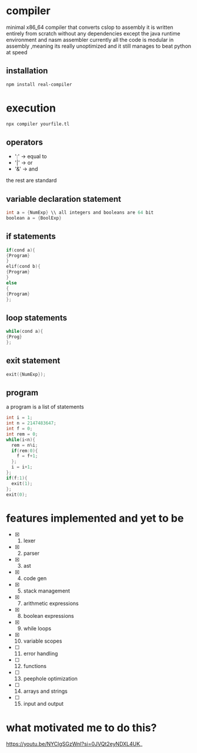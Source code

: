 # compiler 
minimal x86_64 compiler that converts cslop to assembly
it is written entirely from scratch without any dependencies 
except the java runtime environment and nasm assembler 
currently all the code is modular in assembly ,meaning its really 
unoptimized and it still manages to beat python at speed 
## installation 
```bash
npm install real-compiler 
```
# execution 
```bash
npx compiler yourfile.tl
```

## operators 
- ':' -> equal to
- '|' -> or
- '&' -> and

the rest are standard

## variable declaration statement
```c
int a = {NumExp} \\ all integers and booleans are 64 bit
boolean a = {BoolExp}
```
## if statements 
```c
if(cond a){
{Program}
}
elif(cond b){
{Program}
}
else
{
{Program}
};
```
## loop statements 
```c
while(cond a){
{Prog}
};
```
## exit statement
```c
exit({NumExp});
```
## program
a program is a list of statements 
```c
int i = 1;
int n = 2147483647;
int f = 0;
int rem = 0;
while(i<n){
  rem = n%i;
  if(rem:0){
    f = f+1;
  };
  i = i+1;
};
if(f:1){
  exit(1);
};
exit(0);
```

# features implemented and yet to be 
- [x] 1. lexer
- [x] 2. parser
- [x] 3. ast
- [x] 4. code gen
- [x] 5. stack management
- [x] 7. arithmetic expressions
- [x] 8. boolean expressions
- [x] 9. while loops
- [x] 10. variable scopes
- [ ] 11. error handling
- [ ] 12. functions
- [ ] 13. peephole optimization
- [ ] 14. arrays and strings
- [ ] 15. input and output 
# what motivated me to do this?
https://youtu.be/NYClgSGzWnI?si=0JVQt2eyNDXL4UK_
